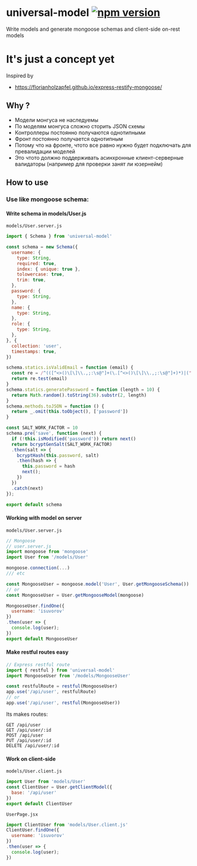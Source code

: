 # universal-model  [![npm version](https://badge.fury.io/js/universal-model.svg)](http://badge.fury.io/js/universal-model)
Write models and generate mongoose schemas and client-side on-rest models

# It's just a concept yet
Inspired by
* https://florianholzapfel.github.io/express-restify-mongoose/

## Why ?

* Модели монгуса не наследуемы
* По моделям монгуса сложно сторить JSON схемы
* Контроллеры постоянно получаются однотипными
* Фронт постоянно получается однотипным
* Потому что на фронте, чтото все равно нужно будет подключать для превалидации моделей
* Это чтото должно поддерживать асинхронные клиент-серверные валидаторы (например для проверки занят ли юзернейм)

## How to use

### Use like mongoose schema:


#### Write schema in models/User.js
`models/User.server.js`
```js
import { Schema } from 'universal-model'

const schema = new Schema({
  username: {
    type: String,
    required: true,
    index: { unique: true },
    tolowercase: true,
    trim: true,
  },
  password: {
    type: String,
  },
  name: {
    type: String,
  },
  role: {
    type: String,
  },
}, {
  collection: 'user',
  timestamps: true,
})

schema.statics.isValidEmail = function (email) {
  const re = /^(([^<>()\[\]\\.,;:\s@"]+(\.[^<>()\[\]\\.,;:\s@"]+)*)|(".+"))@((\[[0-9]{1,3}\.[0-9]{1,3}\.[0-9]{1,3}\.[0-9]{1,3}])|(([a-zA-Z\-0-9]+\.)+[a-zA-Z]{2,}))$/;
  return re.test(email)
}
schema.statics.generatePassword = function (length = 10) {
  return Math.random().toString(36).substr(2, length)
}
schema.methods.toJSON = function () {
  return _.omit(this.toObject(), ['password'])
}

const SALT_WORK_FACTOR = 10
schema.pre('save', function (next) {
  if (!this.isModified('password')) return next()
  return bcryptGenSalt(SALT_WORK_FACTOR)
  .then(salt => {
    bcryptHash(this.password, salt)
    .then(hash => {
      this.password = hash
      next();
    })
  })
  .catch(next)
});

export default schema
```


#### Working with model on server
`models/User.server.js`
```js
// Mongoose
// user.server.js
import mongoose from 'mongoose'
import User from '/models/User'

mongoose.connection(...)
/// etc

const MongooseUser = mongoose.model('User', User.getMongooseSchema())
// or
const MongooseUser = User.getMongooseModel(mongoose)

MongooseUser.findOne({
  username: 'isuvorov'
})
.then(user => {
  console.log(user);
})
export default MongooseUser
```

#### Make restful routes easy
```js
// Express restful route
import { restful } from 'universal-model'
import MongooseUser from '/models/MongooseUser'

const restfulRoute = restful(MongooseUser)
app.use('/api/user', restfulRoute)
// or
app.use('/api/user', restful(MongooseUser))
```

Its makes routes:
```
GET /api/user
GET /api/user/:id
POST /api/user
PUT /api/user/:id
DELETE /api/user/:id
```

#### Work on client-side

`models/User.client.js`
```js
import User from 'models/User'
const ClientUser = User.getClientModel({
  base: '/api/user'
})
export default ClientUser
```


`UserPage.jsx`
```js
import ClientUser from 'models/User.client.js'
ClientUser.findOne({
  username: 'isuvorov'
})
.then(user => {
  console.log(user);
})
```
